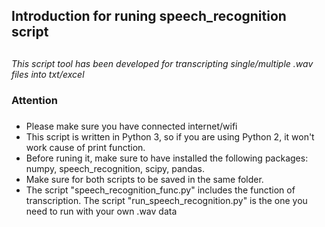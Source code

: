 ## Introduction for runing speech_recognition script <h2> 
*This script tool has been developed for transcripting single/multiple .wav files into txt/excel*

### Attention <h3>
- Please make sure you have connected internet/wifi
- This script is written in Python 3, so if you are using Python 2, it won't work cause of print function.
- Before runing it, make sure to have installed the following packages: numpy, speech_recognition, scipy, pandas.
- Make sure for both scripts to be saved in the same folder. 
- The script "speech_recognition_func.py" includes the function of transcription. The script "run_speech_recognition.py" is the one you need to run with your own .wav data
